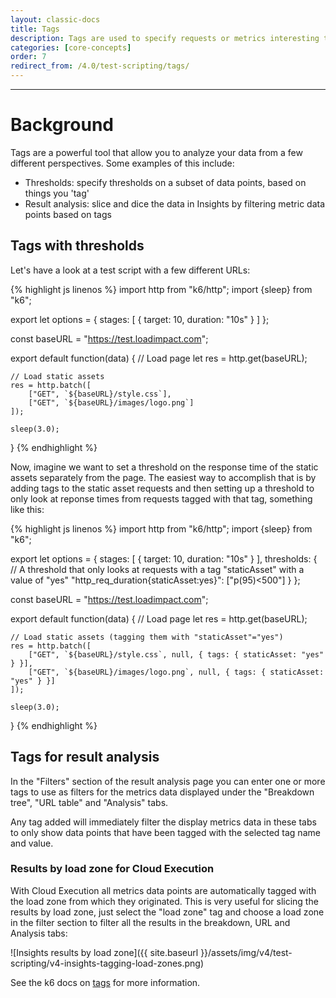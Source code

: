 ```yaml
---
layout: classic-docs
title: Tags
description: Tags are used to specify requests or metrics interesting to you. Built in tags allow you to filter on existing meta data of a test.
categories: [core-concepts]
order: 7
redirect_from: /4.0/test-scripting/tags/
---
```


***

<h1>Background</h1>

Tags are a powerful tool that allow you to analyze your data from a few different perspectives.  Some examples of this include:

- Thresholds: specify thresholds on a subset of data points, based on things you 'tag'
- Result analysis: slice and dice the data in Insights by filtering metric data points based on tags

## Tags with thresholds
Let's have a look at a test script with a few different URLs:

{% highlight js linenos %}
import http from "k6/http";
import {sleep} from "k6";

export let options = {
    stages: [
        { target: 10, duration: "10s" }
    ]
};

const baseURL = "https://test.loadimpact.com";

export default function(data) {
    // Load page
    let res = http.get(baseURL);

    // Load static assets
    res = http.batch([
        ["GET", `${baseURL}/style.css`],
        ["GET", `${baseURL}/images/logo.png`]
    ]);

    sleep(3.0);
}
{% endhighlight %}

Now, imagine we want to set a threshold on the response time of the static assets separately from the page. The easiest way to accomplish that is by adding tags to the static asset requests and then setting up a threshold to only look at reponse times from requests tagged with that tag, something like this:

{% highlight js linenos %}
import http from "k6/http";
import {sleep} from "k6";

export let options = {
    stages: [
        { target: 10, duration: "10s" }
    ],
    thresholds: {
        // A threshold that only looks at requests with a tag "staticAsset" with a value of "yes"
        "http_req_duration{staticAsset:yes}": ["p(95)<500"]
    }
};

const baseURL = "https://test.loadimpact.com";

export default function(data) {
    // Load page
    let res = http.get(baseURL);

    // Load static assets (tagging them with "staticAsset"="yes")
    res = http.batch([
        ["GET", `${baseURL}/style.css`, null, { tags: { staticAsset: "yes" } }],
        ["GET", `${baseURL}/images/logo.png`, null, { tags: { staticAsset: "yes" } }]
    ]);

    sleep(3.0);
}
{% endhighlight %}

## Tags for result analysis

In the "Filters" section of the result analysis page you can enter one or more tags to use as filters for the metrics data displayed under the "Breakdown tree", "URL table" and "Analysis" tabs.

Any tag added will immediately filter the display metrics data in these tabs to only show data points that have been tagged with the selected tag name and value.

### Results by load zone for Cloud Execution

With Cloud Execution all metrics data points are automatically tagged with the load zone from which they originated. This is very useful for slicing the results by load zone, just select the "load zone" tag and choose a load zone in the filter section to filter all the results in the breakdown, URL and Analysis tabs:

![Insights results by load zone]({{ site.baseurl }}/assets/img/v4/test-scripting/v4-insights-tagging-load-zones.png)

See the k6 docs on [tags](https://docs.k6.io/docs/tags-and-groups) for more information.
